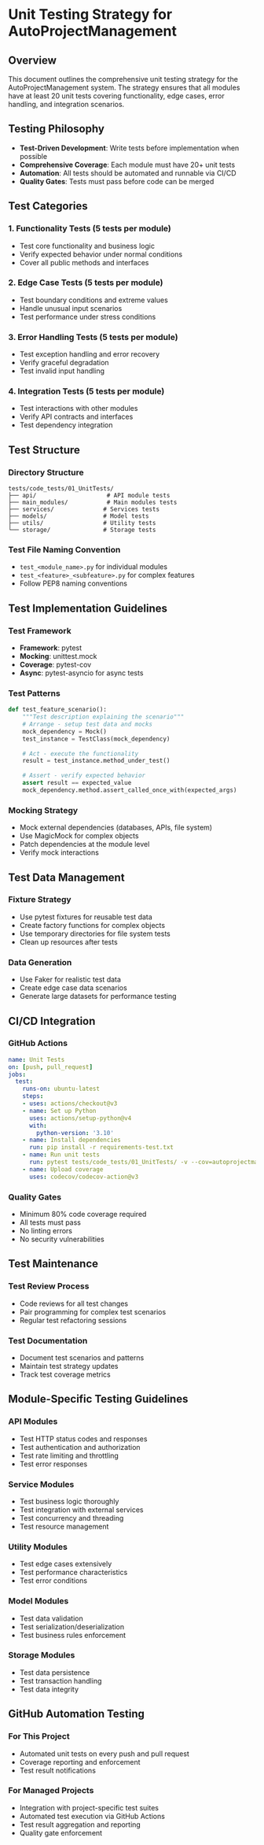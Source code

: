 # Unit Testing Strategy for AutoProjectManagement

## Overview
This document outlines the comprehensive unit testing strategy for the AutoProjectManagement system. The strategy ensures that all modules have at least 20 unit tests covering functionality, edge cases, error handling, and integration scenarios.

## Testing Philosophy
- **Test-Driven Development**: Write tests before implementation when possible
- **Comprehensive Coverage**: Each module must have 20+ unit tests
- **Automation**: All tests should be automated and runnable via CI/CD
- **Quality Gates**: Tests must pass before code can be merged

## Test Categories

### 1. Functionality Tests (5 tests per module)
- Test core functionality and business logic
- Verify expected behavior under normal conditions
- Cover all public methods and interfaces

### 2. Edge Case Tests (5 tests per module)
- Test boundary conditions and extreme values
- Handle unusual input scenarios
- Test performance under stress conditions

### 3. Error Handling Tests (5 tests per module)
- Test exception handling and error recovery
- Verify graceful degradation
- Test invalid input handling

### 4. Integration Tests (5 tests per module)
- Test interactions with other modules
- Verify API contracts and interfaces
- Test dependency integration

## Test Structure

### Directory Structure
```
tests/code_tests/01_UnitTests/
├── api/                    # API module tests
├── main_modules/           # Main modules tests  
├── services/              # Services tests
├── models/                # Model tests
├── utils/                 # Utility tests
└── storage/               # Storage tests
```

### Test File Naming Convention
- `test_<module_name>.py` for individual modules
- `test_<feature>_<subfeature>.py` for complex features
- Follow PEP8 naming conventions

## Test Implementation Guidelines

### Test Framework
- **Framework**: pytest
- **Mocking**: unittest.mock
- **Coverage**: pytest-cov
- **Async**: pytest-asyncio for async tests

### Test Patterns
```python
def test_feature_scenario():
    """Test description explaining the scenario"""
    # Arrange - setup test data and mocks
    mock_dependency = Mock()
    test_instance = TestClass(mock_dependency)
    
    # Act - execute the functionality
    result = test_instance.method_under_test()
    
    # Assert - verify expected behavior
    assert result == expected_value
    mock_dependency.method.assert_called_once_with(expected_args)
```

### Mocking Strategy
- Mock external dependencies (databases, APIs, file system)
- Use MagicMock for complex objects
- Patch dependencies at the module level
- Verify mock interactions

## Test Data Management

### Fixture Strategy
- Use pytest fixtures for reusable test data
- Create factory functions for complex objects
- Use temporary directories for file system tests
- Clean up resources after tests

### Data Generation
- Use Faker for realistic test data
- Create edge case data scenarios
- Generate large datasets for performance testing

## CI/CD Integration

### GitHub Actions
```yaml
name: Unit Tests
on: [push, pull_request]
jobs:
  test:
    runs-on: ubuntu-latest
    steps:
    - uses: actions/checkout@v3
    - name: Set up Python
      uses: actions/setup-python@v4
      with:
        python-version: '3.10'
    - name: Install dependencies
      run: pip install -r requirements-test.txt
    - name: Run unit tests
      run: pytest tests/code_tests/01_UnitTests/ -v --cov=autoprojectmanagement
    - name: Upload coverage
      uses: codecov/codecov-action@v3
```

### Quality Gates
- Minimum 80% code coverage required
- All tests must pass
- No linting errors
- No security vulnerabilities

## Test Maintenance

### Test Review Process
- Code reviews for all test changes
- Pair programming for complex test scenarios
- Regular test refactoring sessions

### Test Documentation
- Document test scenarios and patterns
- Maintain test strategy updates
- Track test coverage metrics

## Module-Specific Testing Guidelines

### API Modules
- Test HTTP status codes and responses
- Test authentication and authorization
- Test rate limiting and throttling
- Test error responses

### Service Modules
- Test business logic thoroughly
- Test integration with external services
- Test concurrency and threading
- Test resource management

### Utility Modules
- Test edge cases extensively
- Test performance characteristics
- Test error conditions

### Model Modules
- Test data validation
- Test serialization/deserialization
- Test business rules enforcement

### Storage Modules
- Test data persistence
- Test transaction handling
- Test data integrity

## GitHub Automation Testing

### For This Project
- Automated unit tests on every push and pull request
- Coverage reporting and enforcement
- Test result notifications

### For Managed Projects
- Integration with project-specific test suites
- Automated test execution via GitHub Actions
- Test result aggregation and reporting
- Quality gate enforcement

